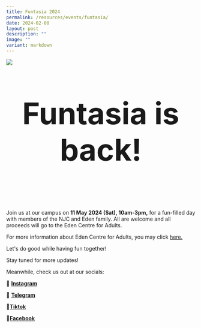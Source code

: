 ```yaml
---
title: Funtasia 2024
permalink: /resources/events/funtasia/
date: 2024-02-08
layout: post
description: ""
image: ""
variant: markdown
---
```

![](/images/Funtasia2024.jpg)<br>

<center> <b> <p style="font-size:80px;"> Funtasia is back! </p> </b> </center><br>

Join us at our campus on <b>11 May 2024 (Sat), 10am-3pm,</b> for a fun-filled day with members of the NJC and Eden family. All are welcome and all proceeds will go to the Eden Centre for Adults.

For more information about Eden Centre for Adults, you may click&nbsp;[here.](https://www.autismlinks.org.sg/)

Let's do good while having fun together!

Stay tuned for more updates!

Meanwhile, check us out at our socials:

📸 <b>[Instagram](https://www.instagram.com/njc.funtasia/)</b>

📲 <b>[Telegram](https://web.telegram.org/k/#@njcfuntasia)</b>

🎵<b>[Tiktok](https://www.tiktok.com/@nationaljc)</b>

📘<b>[Facebook](https://www.facebook.com/nationaljc/)</b>